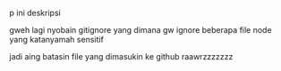 p ini deskripsi

gweh lagi nyobain gitignore yang dimana gw ignore beberapa file node yang katanyamah sensitif

jadi aing batasin file yang dimasukin ke github
raawrzzzzzzz
